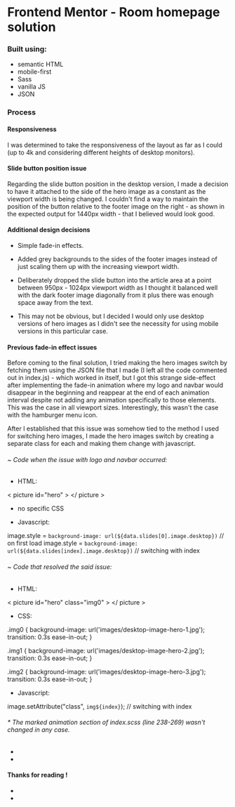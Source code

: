 # Frontend Mentor - Room homepage solution

### Built using:

- semantic HTML
- mobile-first
- Sass
- vanilla JS
- JSON


### Process

#### Responsiveness

I was determined to take the responsiveness of the layout as far as I could (up to 4k and considering different heights of desktop monitors).

#### Slide button position issue

Regarding the slide button position in the desktop version, I made a decision to have it attached to the side of the hero image as a constant as the viewport width is being changed. I couldn't find a way to maintain the position of the button relative to the footer image on the right - as shown in the expected output for 1440px width - that I believed would look good. 

#### Additional design decisions

 - Simple fade-in effects.

 - Added grey backgrounds to the sides of the footer images instead of just scaling them up with the increasing viewport width.

 - Deliberately dropped the slide button into the article area at a point between 950px - 1024px viewport width as I thought it balanced well with the dark footer image diagonally from it plus there was enough space away from the text.

 - This may not be obvious, but I decided I would only use desktop versions of hero images as I didn't see the necessity for using mobile versions in this particular case.

#### **Previous fade-in effect issues**

Before coming to the final solution, I tried making the hero images switch by fetching them using the JSON file that I made (I left all the code commented out in index.js) - which worked in itself, but I got this strange side-effect after implementing the fade-in animation where my logo and navbar would disappear in the beginning and reappear at the end of each animation interval despite not adding any animation specifically to those elements. This was the case in all viewport sizes. Interestingly, this wasn't the case with the hamburger menu icon.

After I established that this issue was somehow tied to the method I used for switching hero images, I made the hero images switch by creating a separate class for each and making them change with javascript.

###### ~ Code when the issue with logo and navbar occurred:

 - HTML:

< picture id="hero" > </ picture > 

 - no specific CSS

 - Javascript:

image.style = `background-image: url(${data.slides[0].image.desktop})` // on first load
image.style = `background-image: url(${data.slides[index].image.desktop})` // switching with index

###### ~ Code that resolved the said issue:

- HTML:

 < picture id="hero" class="img0" > </ picture >

- CSS:

.img0 {
    background-image: url('images/desktop-image-hero-1.jpg');
    transition: 0.3s ease-in-out;
}

.img1 {
    background-image: url('images/desktop-image-hero-2.jpg');
    transition: 0.3s ease-in-out;
}

.img2 {
    background-image: url('images/desktop-image-hero-3.jpg');
    transition: 0.3s ease-in-out;
}

- Javascript:

image.setAttribute("class", `img${index}`); // switching with index

###### * The marked animation section of index.scss (line 238-269) wasn't changed in any case.
   - 
   - 
#### Thanks for reading !
   - 
   - 



